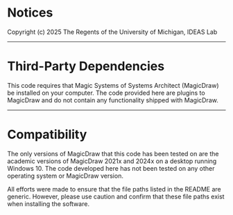# Notices

Copyright (c) 2025 The Regents of the University of Michigan, IDEAS Lab

**************************

# Third-Party Dependencies

This code requires that Magic Systems of Systems Architect (MagicDraw) be installed on your computer.
The code provided here are plugins to MagicDraw and do not contain any functionality shipped with MagicDraw.

***************

# Compatibility

The only versions of MagicDraw that this code has been tested on are the academic versions of MagicDraw 2021x and 2024x on a desktop running Windows 10.
The code developed here has not been tested on any other operating system or MagicDraw version.

All efforts were made to ensure that the file paths listed in the README are generic.
However, please use caution and confirm that these file paths exist when installing the software.